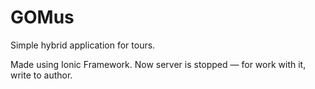 # GOMus
Simple hybrid application for tours.

Made using Ionic Framework. 
Now server is stopped — for work with it, write to author.
